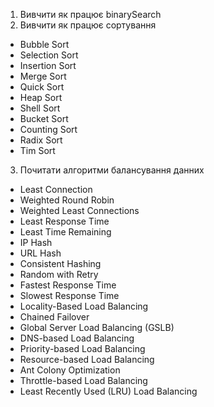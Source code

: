 1. Вивчити як працює binarySearch
2. Вивчити як працює сортування

- Bubble Sort
- Selection Sort
- Insertion Sort
- Merge Sort
- Quick Sort
- Heap Sort
- Shell Sort
- Bucket Sort
- Counting Sort
- Radix Sort
- Tim Sort

3. Почитати алгоритми балансування данних 

- Least Connection
- Weighted Round Robin
- Weighted Least Connections
- Least Response Time
- Least Time Remaining
- IP Hash
- URL Hash
- Consistent Hashing
- Random with Retry
- Fastest Response Time
- Slowest Response Time
- Locality-Based Load Balancing
- Chained Failover
- Global Server Load Balancing (GSLB)
- DNS-based Load Balancing
- Priority-based Load Balancing
- Resource-based Load Balancing
- Ant Colony Optimization
- Throttle-based Load Balancing
- Least Recently Used (LRU) Load Balancing